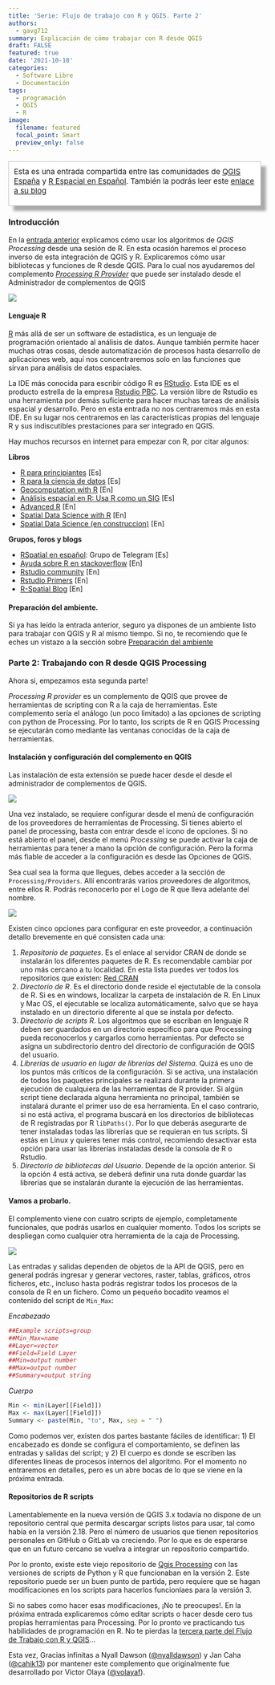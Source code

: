 ```yaml
---
title: 'Serie: Flujo de trabajo con R y QGIS. Parte 2'
authors: 
  - gavg712
summary: Explicación de cómo trabajar con R desde QGIS
draft: FALSE
featured: true
date: '2021-10-10'
categories:
  - Software Libre
  - Documentación
tags:
  - programación
  - QGIS
  - R
image:
  filename: featured
  focal_point: Smart
  preview_only: false
---
```

<div style="padding: 10px 10px 20px 10px; border: 1px solid #BFBFBF; background-color: white; box-shadow: 10px 10px 5px #aaaaaa;font-size: 15px">
Esta es una entrada compartida entre las comunidades de <a href="https://t.me/qgis_es">QGIS España</a> y <a href="https://t.me/rspatial_es">R Espacial en Español</a>. También la podrás leer este <a href="https://rspatial_es.gitlab.io/blog/2021-10-10-serie-flujo-de-trabajo-con-r-y-qgis-parte-2/">enlace a su blog</a> 
</div>

### Introducción

En la [entrada anterior](https://www.qgis.es/post/2021-10-09-serie-flujo-de-trabajo-con-r-y-qgis-parte-1/) explicamos cómo usar los algoritmos de _QGIS Processing_ desde una sesión de R. En esta ocasión haremos el proceso inverso de esta integración de QGIS y R. Explicaremos cómo usar bibliotecas y funciones de R desde QGIS. Para lo cual nos ayudaremos del complemento [*Processing R Provider*](https://north-road.github.io/qgis-processing-r/) que puede ser instalado desde el Administrador de complementos de QGIS

![](qgis-r-provider-intro.png)

#### Lenguaje R

[R](https://www.r-project.org/) más allá de ser un software de estadística, es un lenguaje de programación orientado al análisis de datos. Aunque también permite hacer muchas otras cosas, desde automatización de procesos hasta desarrollo de aplicaciones web, aquí nos concentraremos solo en las funciones que sirvan para análisis de datos espaciales. 

La IDE más conocida para escribir código R es [RStudio](https://www.rstudio.com/products/rstudio/). Esta IDE es el producto estrella de la empresa [Rstudio PBC](https://www.rstudio.com/about/). La versión libre de Rstudio es una herramienta por demás suficiente para hacer muchas tareas de análisis espacial y desarrollo. Pero en esta entrada no nos centraremos más en esta IDE. En su lugar nos centraremos en las características propias del lenguaje R y sus indiscutibles prestaciones para ser integrado en QGIS.

Hay muchos recursos en internet para empezar con R, por citar algunos:

**Libros**

- [R para principiantes](https://cran.r-project.org/doc/contrib/rdebuts_es.pdf) [Es]
- [R para la ciencia de datos](https://es.r4ds.hadley.nz/) [Es]
- [Geocomputation with R](https://geocompr.robinlovelace.net/) [En]
- [Análisis espacial en R: Usa R como un SIG](http://eujournal.org/files/journals/1/books/JeanFrancoisMas.pdf) [Es]
- [Advanced R](http://adv-r.had.co.nz/) [En]
- [Spatial Data Science with R](https://rspatial.org/) [En]
- [Spatial Data Science (en construccion)](https://keen-swartz-3146c4.netlify.com/) [En]

**Grupos, foros y blogs**

- [RSpatial en español](https://t.me/rspatial_es): Grupo de Telegram [Es]
- [Ayuda sobre R en stackoverflow](https://stackoverflow.com/questions/tagged/r) [En]
- [Rstudio community](https://community.rstudio.com/) [En]
- [Rstudio Primers](https://rstudio.cloud/learn/primers) [En]
- [R-Spatial Blog](https://www.r-spatial.org/) [En] 


#### Preparación del ambiente.

Si ya has leído la entrada anterior, seguro ya dispones de un ambiente listo para trabajar con QGIS y R al mismo tiempo. Si no, te recomiendo que le eches un vistazo a la sección sobre [Preparación del ambiente](https://www.qgis.es/post/2021-10-09-serie-flujo-de-trabajo-con-r-y-qgis-parte-1) 

### Parte 2: Trabajando con R desde QGIS Processing

Ahora si, empezamos esta segunda parte! 

_Processing R provider_ es un complemento de QGIS que provee de herramientas de scripting con R a la caja de herramientas. Este complemento sería el análogo (un poco limitado) a las opciones de scripting con python de Processing. Por lo tanto, los scripts de R en QGIS Processing se ejecutarán como mediante las ventanas conocidas de la caja de herramientas.

#### Instalación y configuración del complemento en QGIS

Las instalación de esta extensión se puede hacer desde el desde el administrador de complementos de QGIS.

![](qgis-plugin-manager-r-provider.png)

Una vez instalado, se requiere configurar desde el menú de configuración de los proveedores de herramientas de Processing. Si tienes abierto el panel de processing, basta con entrar desde el icono de opciones. Si no está abierto el panel, desde el menú *Processing* se puede activar la caja de herramientas para tener a mano la opción de configuración. Pero la forma más fiable de acceder a la configuración es desde las Opciones de QGIS. 

Sea cual sea la forma que llegues, debes acceder a la sección de `Processing/Providers`. Allí encontrarás varios proveedores de algoritmos, entre ellos R. Podrás reconocerlo por el Logo de R que lleva adelante del nombre.

![](qgis-r-provider-config.png)

Existen cinco opciones para configurar en este proveedor, a continuación detallo brevemente en qué consisten cada una:

1. _Repositorio de paquetes_. Es el enlace al servidor CRAN de donde se instalarán los diferentes paquetes de R. Es recomendable cambiar por uno más cercano a tu localidad. En esta lista puedes ver todos los repositorios que existen: [Red CRAN](https://cran.r-project.org/mirrors.html)
2. _Directorio de R_. Es el directorio donde reside el ejectutable de la consola de R. Si es en windows, localizar la carpeta de instalación de R. En Linux y Mac OS, el ejecutable se localiza automáticamente, salvo que se haya instalado en un directorio diferente al que se instala por defecto. 
3. _Directorio de scripts R_. Los algoritmos que se escriban en lenguaje R deben ser guardados en un directorio específico para que Processing pueda reconocerlos y cargarlos como herramientas. Por defecto se asigna un subdirectorio dentro del directorio de configuración de QGIS del usuario.
4. _Librerías de usuario en lugar de librerías del Sistema_. Quizá es uno de los puntos más críticos de la configuración. Si se activa, una instalación de todos los paquetes principales se realizará durante la primera ejecución de cualquiera de las herramientas de R provider. Si algún script tiene declarada alguna herramienta no principal, también se instalará durante el primer uso de esa herramienta. En el caso contrario, si no está activa, el programa buscará en los directorios de bibliotecas de R registradas por R `libPaths()`. Por lo que deberás asegurarte de tener instaladas todas las librerías que se requieran en tus scripts. Si estás en Linux y quieres tener más control, recomiendo desactivar esta opción para usar las librerías instaladas desde la consola de R o Rstudio.
5. _Directorio de bibliotecas del Usuario_. Depende de la opción anterior. Si la opción 4 está activa, se deberá definir una ruta donde guardar las librerías que se instalarán durante la ejecución de las herramientas. 

#### Vamos a probarlo.

El complemento viene con cuatro scripts de ejemplo, completamente funcionales, que podrás usarlos en cualquier momento. Todos los scripts se despliegan como cualquier otra herramienta de la caja de Processing.  

![](qgis-r-provider-example-scripts.png)

Las entradas y salidas dependen de objetos de la API de QGIS, pero en general podrás ingresar y generar vectores, raster, tablas, gráficos, otros ficheros, etc., incluso hasta podrás registrar todos los procesos de la consola de R en un fichero. Como un pequeño bocadito veamos el contenido del script de `Min_Max`:

_Encabezado_

```r
##Example scripts=group
##Min_Max=name
##Layer=vector
##Field=Field Layer
##Min=output number
##Max=output number
##Summary=output string
```

_Cuerpo_

```r
Min <- min(Layer[[Field]])
Max <- max(Layer[[Field]])
Summary <- paste(Min, "to", Max, sep = " ")
```

Como podemos ver, existen dos partes bastante fáciles de identificar: 1) El encabezado es donde se configura el comportamiento, se definen las entradas y salidas del script; y 2) El cuerpo es donde se escriben las diferentes líneas de procesos internos del algoritmo. Por el momento no entraremos en detalles, pero es un abre bocas de lo que se viene en la próxima entrada.

#### Repositorios de R scripts

Lamentablemente en la nueva versión de QGIS 3.x todavía no dispone de un repositorio central que permita descargar scripts listos para usar, tal como había en la versión 2.18. Pero el número de usuarios que tienen repositorios personales en GitHub o GitLab va creciendo. Por lo que es de esperarse que en un futuro cercano se vuelva a integrar un repositorio compartido. 

Por lo pronto, existe este viejo repositorio de [Qgis Processing](https://github.com/qgis/QGIS-Processing) con las versiones de scripts de Python y R que funcionaban en la versión 2. Este repositorio puede ser un buen punto de partida, pero requiere que se hagan modificaciones en los scripts para hacerlos funcionlaes para la versión 3.

Si no sabes como hacer esas modificaciones, ¡No te preocupes!. En la próxima entrada explicaremos cómo editar scripts o hacer desde cero tus propias herramientas para Processing. Por lo pronto ve practicando tus habilidades de programación en R.
No te pierdas la [tercera parte del Flujo de Trabajo con R y QGIS]()...

Esta vez, Gracias infinitas a  Nyall Dawson  ([\@nyalldawson](https://twitter.com/nyalldawson)) y Jan Caha ([\@cahik13](https://twitter.com/cahik13)) por mantener este complemento que originalmente fue desarrollado por Victor Olaya ([\@volayaf](https://twitter.com/volayaf)).
